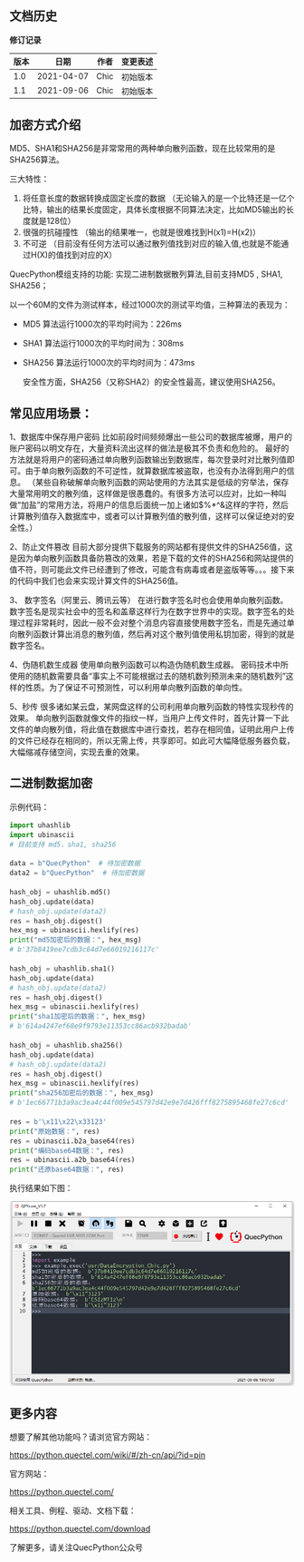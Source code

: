 ## 文档历史

**修订记录**

| **版本** | **日期**   | **作者** | **变更表述** |
| -------- | ---------- | -------- | ------------ |
| 1.0      | 2021-04-07 | Chic     | 初始版本     |
| 1.1      | 2021-09-06 | Chic     | 初始版本     |



## 加密方式介绍

MD5、SHA1和SHA256是非常常用的两种单向散列函数，现在比较常用的是SHA256算法。

三大特性：
1. 将任意长度的数据转换成固定长度的数据
（无论输入的是一个比特还是一亿个比特，输出的结果长度固定，具体长度根据不同算法决定，比如MD5输出的长度就是128位）
2. 很强的抗碰撞性
（输出的结果唯一，也就是很难找到H(x1)=H(x2)）
3. 不可逆
（目前没有任何方法可以通过散列值找到对应的输入值,也就是不能通过H(X)的值找到对应的X）

QuecPython模组支持的功能: 实现二进制数据散列算法,目前支持MD5 , SHA1, SHA256；

以一个60M的文件为测试样本，经过1000次的测试平均值，三种算法的表现为：

- MD5      算法运行1000次的平均时间为：226ms

- SHA1     算法运行1000次的平均时间为：308ms

- SHA256 算法运行1000次的平均时间为：473ms

  安全性方面，SHA256（又称SHA2）的安全性最高，建议使用SHA256。



## 常见应用场景：

1、数据库中保存用户密码
比如前段时间频频爆出一些公司的数据库被爆，用户的账户密码以明文存在，大量资料流出这样的做法是极其不负责和危险的。
最好的方法就是将用户的密码通过单向散列函数输出到数据库，每次登录时对比散列值即可。由于单向散列函数的不可逆性，就算数据库被盗取，也没有办法得到用户的信息。
（某些自称破解单向散列函数的网站使用的方法其实是低级的穷举法，保存大量常用明文的散列值，这样做是很愚蠢的。有很多方法可以应对，比如一种叫做“加盐”的常用方法，将用户的信息后面统一加上诸如$%*^&这样的字符，然后计算散列值存入数据库中，或者可以计算散列值的散列值，这样可以保证绝对的安全性。）

2、防止文件篡改
目前大部分提供下载服务的网站都有提供文件的SHA256值，这是因为单向散列函数具备防篡改的效果，若是下载的文件的SHA256和网站提供的值不符，则可能此文件已经遭到了修改，可能含有病毒或者是盗版等等。。。接下来的代码中我们也会来实现计算文件的SHA256值。

3、 数字签名（阿里云、腾讯云等）
在进行数字签名时也会使用单向散列函数。
数字签名是现实社会中的签名和盖章这样行为在数字世界中的实现。数字签名的处理过程非常耗时，因此一般不会对整个消息内容直接使用数字签名，而是先通过单向散列函数计算出消息的散列值，然后再对这个散列值使用私钥加密，得到的就是数字签名。

4、伪随机数生成器
使用单向散列函数可以构造伪随机数生成器。
密码技术中所使用的随机数需要具备“事实上不可能根据过去的随机数列预测未来的随机数列”这样的性质。为了保证不可预测性，可以利用单向散列函数的单向性。

5、秒传
很多诸如某云盘，某网盘这样的公司利用单向散列函数的特性实现秒传的效果。
单向散列函数就像文件的指纹一样，当用户上传文件时，首先计算一下此文件的单向散列值，将此值在数据库中进行查找，若存在相同值，证明此用户上传的文件已经存在相同的，所以无需上传，共享即可。如此可大幅降低服务器负载，大幅缩减存储空间，实现去重的效果。

 

## 二进制数据加密

示例代码：

```python
import uhashlib
import ubinascii
# 目前支持 md5，sha1, sha256

data = b"QuecPython"  # 待加密数据
data2 = b"QuecPython"  # 待加密数据

hash_obj = uhashlib.md5()
hash_obj.update(data)
# hash_obj.update(data2)
res = hash_obj.digest()
hex_msg = ubinascii.hexlify(res)
print("md5加密后的数据：", hex_msg)
# b'37b8419ee7cdb3c64d7e66019216117c'

hash_obj = uhashlib.sha1()
hash_obj.update(data)
# hash_obj.update(data2)
res = hash_obj.digest()
hex_msg = ubinascii.hexlify(res)
print("sha1加密后的数据：", hex_msg)
# b'614a4247ef68e9f9793e11353cc86acb932badab'

hash_obj = uhashlib.sha256()
hash_obj.update(data)
# hash_obj.update(data2)
res = hash_obj.digest()
hex_msg = ubinascii.hexlify(res)
print("sha256加密后的数据：", hex_msg)
# b'1ec66771b3a9ac3ea4c44f009e545797d42e9e7d426fff8275895468fe27c6cd'

res = b'\x11\x22\x33123'
print("原始数据：", res)
res = ubinascii.b2a_base64(res)
print("编码base64数据：", res)
res = ubinascii.a2b_base64(res)
print("还原base64数据：", res)

```

执行结果如下图：

![image-20210906190809839](media/image-20210906190809839.png)



## 更多内容

想要了解其他功能吗？请浏览官方网站：

https://python.quectel.com/wiki/#/zh-cn/api/?id=pin

官方网站：

https://python.quectel.com/

相关工具、例程、驱动、文档下载：

https://python.quectel.com/download

 

了解更多，请关注QuecPython公众号

 

 